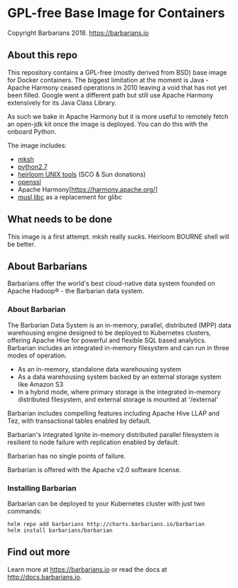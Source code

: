 # GPL-free Base Image for Containers

Copyright Barbarians 2018. https://barbarians.io

## About this repo

This repository contains a GPL-free (mostly derived from BSD) base image for Docker containers. The biggest limitation at the moment is Java - Apache Harmony ceased operations in 2010 leaving a void that has not yet been filled. Google went a different path but still use Apache Harmony extensively for its Java Class Library.

As such we bake in Apache Harmony but it is more useful to remotely fetch an open-jdk kit once the image is deployed. You can do this with the onboard Python.

The image includes:

* [mksh](http://www.mirbsd.org/mksh.htm)
* [python2.7](https://www.python.org/download/releases/2.7/)
* [heirloom UNIX tools](http://heirloom.sourceforge.net/tools.html) (SCO & Sun donations)
* [openssl](https://www.openssl.org/)
* Apache Harmony[https://harmony.apache.org/]
* [musl libc](https://www.musl-libc.org/) as a replacement for glibc 

## What needs to be done

This image is a first attempt. mksh really sucks. Heirloom BOURNE shell will be better.

## About Barbarians

Barbarians offer the world's best cloud-native data system founded on Apache Hadoop® - the Barbarian data system.

### About Barbarian
The Barbarian Data System is an in-memory, parallel, distributed (MPP) data warehousing engine designed to be deployed to Kubernetes clusters, offering Apache Hive for powerful and flexible SQL based analytics. Barbarian includes an integrated in-memory filesystem and can run in three modes of operation.

* As an in-memory, standalone data warehousing system
* As a data warehousing system backed by an external storage system like Amazon S3
* In a hybrid mode, where primary storage is the integrated in-memory distributed filesystem, and external storage is mounted at '/external'

Barbarian includes compelling features including Apache Hive LLAP and Tez, with transactional tables enabled by default.

Barbarian's integrated Ignite in-memory distributed parallel filesystem is resilient to node failure with replication enabled by default.

Barbarian has no single points of failure.

Barbarian is offered with the Apache v2.0 software license.

### Installing Barbarian
Barbarian can be deployed to your Kubernetes cluster with just two commands:

```
helm repo add barbarians http://charts.barbarians.io/barbarian
helm install barbarians/barbarian
```

## Find out more
Learn more at https://barbarians.io or read the docs at http://docs.barbarians.io.
